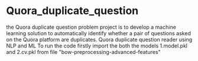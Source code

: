 # Quora_duplicate_question
the Quora duplicate question problem project is to develop a machine learning solution to automatically identify whether a pair of questions asked on the Quora platform are duplicates.
Quora duplicate question reader using NLP and ML
To run the code firstly import the both the models 1.model.pkl and 2.cv.pkl from file "bow-preprocessing-advanced-features" 

